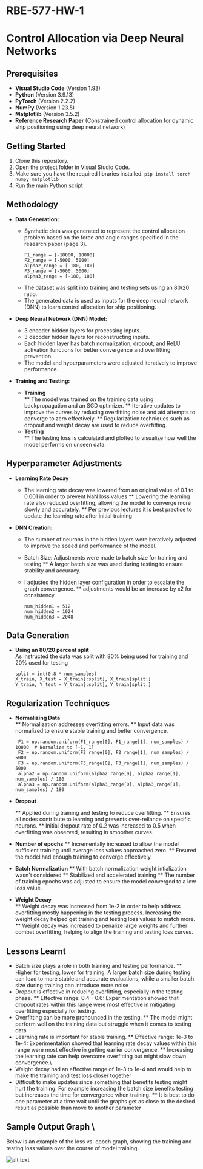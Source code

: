 # RBE-577-HW-1 
# Control Allocation via Deep Neural Networks

## Prerequisites

* **Visual Studio Code** (Version 1.93)
* **Python** (Version 3.9.13)
* **PyTorch** (Version 2.2.2)
* **NumPy** (Version 1.23.5)
* **Matplotlib** (Version 3.5.2)
* **Reference Research Paper** (Constrained control allocation for dynamic ship positioning using deep neural network)

## Getting Started

1. Clone this repository.
2. Open the project folder in Visual Studio Code.
3. Make sure you have the required libraries installed. 
```pip install torch numpy matplotlib```
4. Run the main Python script

## Methodology
* **Data Generation:**
    * Synthetic data was generated to represent the control allocation problem based on the force and angle ranges specified in the research paper (page 3).
      ```
      F1_range = [-10000, 10000]
      F2_range = [-5000, 5000]
      alpha2_range = [-180, 180]
      F3_range = [-5000, 5000]
      alpha3_range = [-180, 180]
      ```
    * The dataset was split into training and testing sets using an 80/20 ratio.
    * The generated data is used as inputs for the deep neural network (DNN) to learn control allocation for ship positioning.

* **Deep Neural Network (DNN) Model:**
    * 3 encoder hidden layers for processing inputs.
    * 3 decoder hidden layers for reconstructing inputs.
    * Each hidden layer has batch normalization, dropout, and ReLU activation functions for better convergence and overfitting prevention.
    * The model and hyperparameters were adjusted iteratively to improve performance.

* **Training and Testing:**
    * **Training** \
      ** The model was trained on the training data using backpropagation and an SGD optimizer.
      ** Iterative updates to improve the curves by reducing overfitting noise and aid attempts to converge to zero effectively.
      ** Regularization techniques such as dropout and weight decay are used to reduce overfitting.
    * **Testing** \
      ** The testing loss is calculated and plotted to visualize how well the model performs on unseen data.
      
## Hyperparameter Adjustments
* **Learning Rate Decay**
    * The learning rate decay was lowered from an original value of 0.1 to 0.001 in order to prevent NaN loss values
      ** Lowering the learning rate also reduced overfitting, allowing the model to converge more slowly and accurately.
      ** Per previous lectures it is best practice to update the learning rate after initial training

* **DNN Creation:**
    * The number of neurons in the hidden layers were iteratively adjusted to improve the speed and performance of the model.
    * Batch Size: Adjustments were made to batch size for training and testing
      ** A larger batch size was used during testing to ensure stability and accuracy.
    * I adjusted the hidden layer configuration in order to escalate the graph convergence. 
      ** adjustments would be an increase by x2 for consistency. 
      
      ```
      num_hidden1 = 512
      num_hidden2 = 1024
      num_hidden3 = 2048
      ```

## Data Generation
* **Using an 80/20 percent split** \
As instructed the data was split with 80% being used for training and 20% used for testing
   
   ```
   split = int(0.8 * num_samples)
   X_train, X_test = X_train[:split], X_train[split:]
   Y_train, Y_test = Y_train[:split], Y_train[split:]
   ```

## Regularization Techniques

* **Normalizing Data** \
   ** Normalization addresses overfitting errors.
   ** Input data was normalized to ensure stable training and better convergence.
  ```
   F1 = np.random.uniform(F1_range[0], F1_range[1], num_samples) / 10000  # Normalize to [-1, 1]
   F2 = np.random.uniform(F2_range[0], F2_range[1], num_samples) / 5000
   F3 = np.random.uniform(F3_range[0], F3_range[1], num_samples) / 5000
   alpha2 = np.random.uniform(alpha2_range[0], alpha2_range[1], num_samples) / 180
   alpha3 = np.random.uniform(alpha3_range[0], alpha3_range[1], num_samples) / 180
  ```

* **Dropout** 

  ** Applied during training and testing to reduce overfitting.
  ** Ensures all nodes contribute to learning and prevents over-reliance on specific neurons.
  ** Initial dropout rate of 0.2 was increased to 0.5 when overfitting was observed, resulting in smoother curves.

* **Number of epochs**
  ** Incrementally increased to allow the model sufficient training until average loss values approached zero.
  ** Ensured the model had enough training to converge effectively.
  
* **Batch Normalization**
  ** With batch normalization weight intialization wasn't considered 
  ** Stabilized and accelerated training
  ** The number of training epochs was adjusted to ensure the model converged to a low loss value.

* **Weight Decay** \
  ** Weight decay was increased from 1e-2 in order to help address overfitting mostly happening in the testing process. Increasing the weight decay helped get training and testing loss values to match more.
  ** Weight decay was increased to penalize large weights and further combat overfitting, helping to align the training and testing loss curves.

## Lessons Learnt 
* Batch size plays a role in both training and testing performance.
  ** Higher for testing, lower for training: A larger batch size during testing can lead to more stable and accurate evaluations, while a smaller batch size during training can introduce more noise
* Dropout is effective in reducing overfitting, especially in the testing phase.
  ** Effective range: 0.4 - 0.6: Experimentation showed that dropout rates within this range were most effective in mitigating overfitting especially for testing.
* Overfitting can be more pronounced in the testing.
  ** The model might perform well on the training data but struggle when it comes to testing data
* Learning rate is important for stable training.
  ** Effective range: 1e-3 to 1e-4: Experimentation showed that learning rate decay values within this range were most effective in getting earlier convergence.
  ** Increasing the learning rate can help overcome overfitting but might slow down convergence.\
* Weight decay had an effective range of 1e-3 to 1e-4 and would help to make the training and test loss closer together
* Difficult to make updates since something that benefits testing might hurt the training. For example increasing the batch size benefits testing but increases the time for convergence when training.
  ** It is best to do one parameter at a time wait until the graphs get as close to the desired result as possible than move to another parameter

## Sample Output Graph \
Below is an example of the loss vs. epoch graph, showing the training and testing loss values over the course of model training.

![alt text](image.png)

